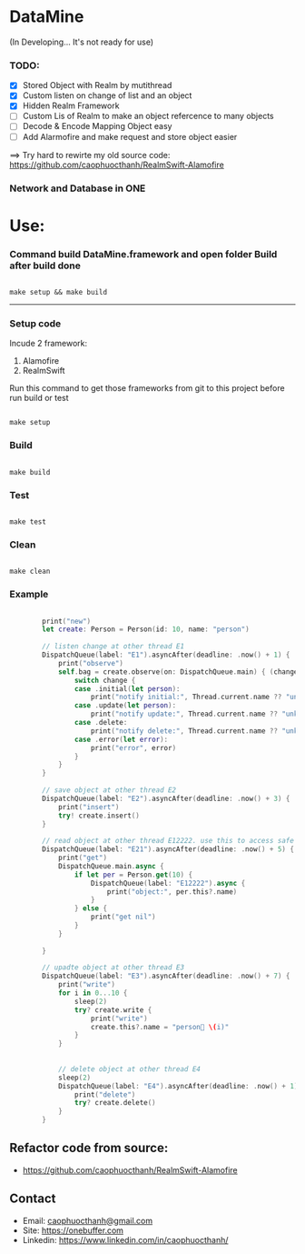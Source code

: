 # DataMine
<div class="text-red mb-2">(In Developing... It's not ready for use)</div>


### TODO:

- [x] Stored Object with Realm by mutithread
- [x] Custom listen on change of list and an object 
- [x] Hidden Realm Framework
- [ ] Custom Lis<Element> of Realm to make an object refercence to many objects
- [ ] Decode & Encode Mapping Object easy
- [ ] Add Alarmofire and make request and store object easier

==> Try hard to rewirte my old source code: https://github.com/caophuocthanh/RealmSwift-Alamofire

### Network and Database in ONE


# Use:

### Command build DataMine.framework and open folder Build after build done

```shell

make setup && make build

````

------------------------

### Setup code
Incude 2 framework:
1. Alamofire
2. RealmSwift

Run this command to get those frameworks from git to this project before run build or test

```shell

make setup

```

### Build
```shell

make build

```

### Test
```shell

make test

``` 

### Clean
```shell

make clean

``` 

### Example

```swift

        print("new")
        let create: Person = Person(id: 10, name: "person")
        
        // listen change at other thread E1
        DispatchQueue(label: "E1").asyncAfter(deadline: .now() + 1) {
            print("observe")
            self.bag = create.observe(on: DispatchQueue.main) { (change) in
                switch change {
                case .initial(let person):
                    print("notify initial:", Thread.current.name ?? "unknow", person.name)
                case .update(let person):
                    print("notify update:", Thread.current.name ?? "unknow", person.name)
                case .delete:
                    print("notify delete:", Thread.current.name ?? "unknow")
                case .error(let error):
                    print("error", error)
                }
            }
        }
        
        // save object at other thread E2
        DispatchQueue(label: "E2").asyncAfter(deadline: .now() + 3) {
            print("insert")
            try! create.insert()
        }
        
        // read object at other thread E12222. use this to access safe properties
        DispatchQueue(label: "E21").asyncAfter(deadline: .now() + 5) {
            print("get")
            DispatchQueue.main.async {
                if let per = Person.get(10) {
                    DispatchQueue(label: "E12222").async {
                        print("object:", per.this?.name)
                    }
                } else {
                    print("get nil")
                }
            }
            
        }
        
        // upadte object at other thread E3
        DispatchQueue(label: "E3").asyncAfter(deadline: .now() + 7) {
            print("write")
            for i in 0...10 {
                sleep(2)
                try? create.write {
                    print("write")
                    create.this?.name = "person🦴 \(i)"
                }
            }
            
            
            // delete object at other thread E4
            sleep(2)
            DispatchQueue(label: "E4").asyncAfter(deadline: .now() + 1) {
                print("delete")
                try? create.delete()
            }
        }

```

## Refactor code from source: 
- https://github.com/caophuocthanh/RealmSwift-Alamofire

## Contact
- Email: caophuocthanh@gmail.com
- Site: https://onebuffer.com
- Linkedin: https://www.linkedin.com/in/caophuocthanh/

